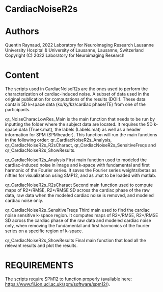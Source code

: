 # CardiacNoiseR2s

# Authors
Quentin Raynaud, 2022
Laboratory for Neuroimaging Research
Lausanne University Hospital & University of Lausanne, Lausanne, Switzerland
Copyright (C) 2022 Laboratory for Neuroimaging Research

# Content

The scripts used in CardiacNoiseR2s are the ones used to perform the characterization of cardiac-induced noise.
A subset of data used in the original publication for computations of the results (DOI:). These data contain 5D k-space data (kx/ky/kz/cardiac phase/TE) from one of the participants.

qr_NoiseCharacLowRes_Main is the main function that needs to be run by inputting the folder where the subject data are located.
It requires the 5D k-space data (Truek.mat), the labels (Labels.mat) as well as a header information for SPM (SPMheader).
This function will run the main functions in the following order: qr_CardiacNoiseR2s_Analysis, qr_CardiacNoiseR2s_R2sCharact, qr_CardiacNoiseR2s_SensitiveFreqs and qr_CardiacNoiseR2s_ShowResults.

qr_CardiacNoiseR2s_Analysis
First main function used to modeled the cardiac-induced noise in image and k-space with fundamental and first harmonic of the Fourier series.
It saves the Fourier series weights/betas as nifties for visualization using SMP12, and as .mat to be loaded with matlab.

qr_CardiacNoiseR2s_R2sCharact
Second main function used to compute maps of R2*/RMSE, R2*/RMSE SD across the cardiac phase of the raw data, raw data when the modeled cardiac noise is removed, and modeled cardiac noise only.

qr_CardiacNoiseR2s_SensitiveFreqs
Third main used to find the cardiac noise sensitive k-space region. It computes maps of R2*/RMSE, R2*/RMSE SD across the cardiac phase of the raw data and modeled cardiac noise only, when removing the fundamental and first harmonics of the fourier series on a specific region of k-space.

qr_CardiacNoiseR2s_ShowResults
Final main function that load all the relevant results and plot the results.

# REQUIREMENTS

The scripts require SPM12 to function properly (avaliable here: https://www.fil.ion.ucl.ac.uk/spm/software/spm12/).

